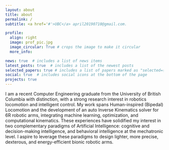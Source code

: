 ```yaml
---
layout: about
title: about
permalink: /
subtitle: <a href='#'>UBC</a> april20190710@gmail.com.

profile:
  align: right
  image: prof_pic.jpg
  image_circular: True # crops the image to make it circular
  more_info: 

news: true  # includes a list of news items
latest_posts: true  # includes a list of the newest posts
selected_papers: true # includes a list of papers marked as "selected={true}"
social: true  # includes social icons at the bottom of the page
projects: true
---
```


I am a recent Computer Engineering graduate from the University of British Columbia with distinction, with a strong research interest in robotics locomotion and intelligent control. My work spans Human-inspired (Bipedal) Locomotion and the development of an auto Inverse Kinematics solver for 6R robotic arms, integrating machine learning, optimization, and computational kinematics. These experiences have solidified my interest in two complementary paradigms of Artificial Intelligence: cognitive and decision-making intelligence, and behavioral intelligence at the mechatronic level. I aspire to leverage these paradigms to design lighter, more precise, dexterous, and energy-efficient bionic robotic arms. 


